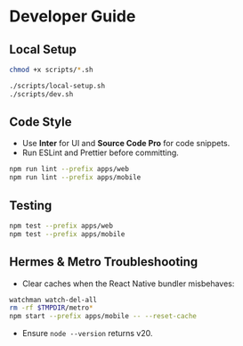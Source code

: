 # Developer Guide

## Local Setup
```bash
chmod +x scripts/*.sh

./scripts/local-setup.sh
./scripts/dev.sh
```

## Code Style
- Use **Inter** for UI and **Source Code Pro** for code snippets.
- Run ESLint and Prettier before committing.
```bash
npm run lint --prefix apps/web
npm run lint --prefix apps/mobile
```

## Testing
```bash
npm test --prefix apps/web
npm test --prefix apps/mobile
```

## Hermes & Metro Troubleshooting
- Clear caches when the React Native bundler misbehaves:
```bash
watchman watch-del-all
rm -rf $TMPDIR/metro*
npm start --prefix apps/mobile -- --reset-cache
```
- Ensure `node --version` returns v20.
